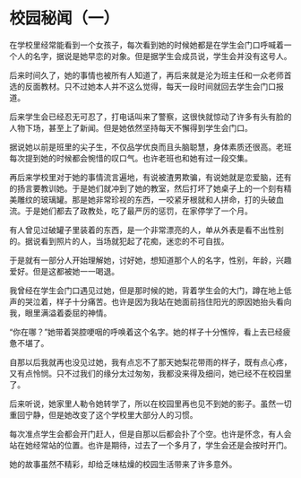 # 校园秘闻（一）

在学校里经常能看到一个女孩子，每次看到她的时候她都是在学生会门口呼喊着一个人的名字，据说是她早恋的对象。但是据学生会成员说，学生会并没有这号人。



后来时间久了，她的事情也被所有人知道了，再后来就是沦为班主任和一众老师首选的反面教材。只不过她本人并不这么觉得，每天一段时间就回去学生会门口报道。



后来学生会已经忍无可忍了，打电话叫来了警察，这很快就惊动了许多有头有脸的人物下场，甚至上了新闻。但是她依然坚持每天不懈得到学生会门口。



据说她以前是班里的尖子生，不仅品学优良而且头脑聪慧，身体素质还很高。老班每次提到她的时候都会惋惜的叹口气。也许老班也和她有过一段交集。



再后来学校里对于她的事情流言遍地，有说被渣男欺骗，有说她就是恋爱脑，还有的扬言要教训她。于是她们就冲到了她的教室，然后打坏了她桌子上的一个刻有精美雕纹的玻璃罐。那是她非常珍视的东西，一咬紧牙根就和人拼命，打的头破血流。于是她们都去了政教处，吃了最严厉的惩罚，在家停学了一个月。



有人曾见过破罐子里装着的东西，是一个非常漂亮的人，单从外表是看不出性别的。据说看到照片的人，当场就犯起了花痴，迷恋的不可自拔。



于是就有一部分人开始理解她，讨好她，想知道那个人的名字，性别，年龄，兴趣爱好。但是这都被她一一喝退。



我曾经在学生会门口遇见过她，但是那时候的她，背着学生会的大门，蹲在地上低声的哭泣着，样子十分痛苦。也许是因为我站在她面前挡住阳光的原因她抬头看向我，眼里满溢着委屈的神情。



“你在哪？”她带着哭腔哽咽的呼唤着这个名字。她的样子十分憔悴，看上去已经疲惫不堪了。



自那以后我就再也没见过她，我有点忘不了那天她梨花带雨的样子，既有点心疼，又有点怜悯。只不过我们的缘分太过匆匆，我都没来得及细问，她已经不在校园里了。



后来听说，她家里人勒令她转学了，所以在校园里再也见不到她的影子。虽然一切重回宁静，但是她改变了这个学校里大部分人的习惯。



每次准点学生会都会开门赶人，但是自那以后都会扑了个空。也许是怀念，有人会站在她经常站的位置。也许是期待，过去了一个多月了，学生会还是会按时开门。



她的故事虽然不精彩，却给乏味枯燥的校园生活带来了许多意外。